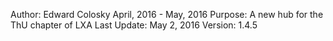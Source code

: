 Author: Edward Colosky
April, 2016 - May, 2016
Purpose: A new hub for the ThU chapter of LXA
Last Update: May 2, 2016
Version: 1.4.5
